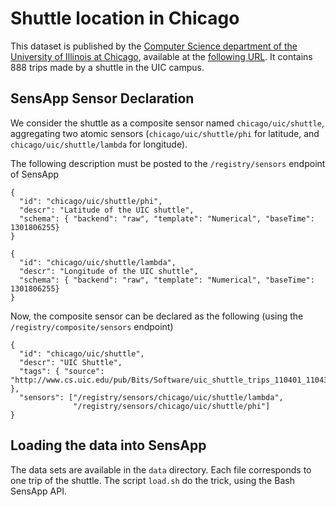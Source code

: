 # Shuttle location in Chicago

This dataset is published by the [Computer Science department of the University of Illinois at Chicago](http://www.cs.uic.edu/), available at the [following URL](http://www.cs.uic.edu/pub/Bits/Software/uic_shuttle_trips_110401_110430.zip). It contains 888 trips made by a shuttle in the UIC campus. 

## SensApp Sensor Declaration 

We consider the shuttle as a composite sensor named `chicago/uic/shuttle`, aggregating two atomic sensors (`chicago/uic/shuttle/phi` for latitude, and `chicago/uic/shuttle/lambda` for longitude).

The following description must be posted to the `/registry/sensors` endpoint of SensApp

    {
      "id": "chicago/uic/shuttle/phi", 
      "descr": "Latitude of the UIC shuttle",
      "schema": { "backend": "raw", "template": "Numerical", "baseTime": 1301806255}
    }  

    {
      "id": "chicago/uic/shuttle/lambda", 
      "descr": "Longitude of the UIC shuttle",
      "schema": { "backend": "raw", "template": "Numerical", "baseTime": 1301806255}
    }  


Now, the composite sensor can be declared as the following (using the `/registry/composite/sensors` endpoint)

    {
      "id": "chicago/uic/shuttle",
      "descr": "UIC Shuttle",
      "tags": { "source": "http://www.cs.uic.edu/pub/Bits/Software/uic_shuttle_trips_110401_110430.zip" },
      "sensors": ["/registry/sensors/chicago/uic/shuttle/lambda",
                  "/registry/sensors/chicago/uic/shuttle/phi"]
    }

## Loading the data into SensApp

The data sets are available in the `data` directory. Each file
corresponds to one trip of the shuttle. The script `load.sh` do the
trick, using the Bash SensApp API. 




